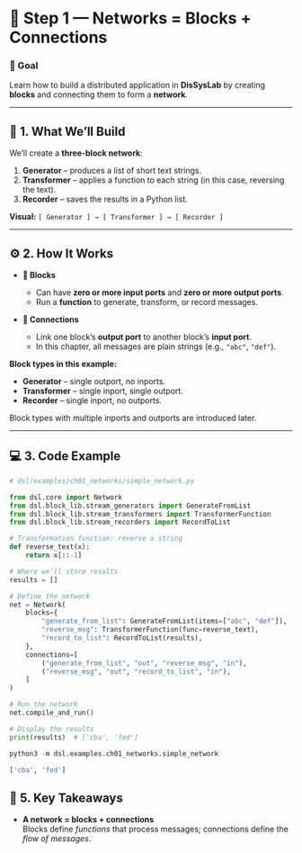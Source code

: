# 🧩 Step 1 — Networks = Blocks + Connections

### 🎯 Goal
Learn how to build a distributed application in **DisSysLab** by creating **blocks** and connecting them to form a **network**.

---

## 📍 1. What We’ll Build

We’ll create a **three-block network**:

1. **Generator** – produces a list of short text strings.  
2. **Transformer** – applies a function to each string (in this case, reversing the text).  
3. **Recorder** – saves the results in a Python list.

**Visual:** `[ Generator ] → [ Transformer ] → [ Recorder ]`

---

## ⚙️ 2. How It Works

- **🔲 Blocks**  
  - Can have **zero or more input ports** and **zero or more output ports**.  
  - Run a **function** to generate, transform, or record messages.

- **🔗 Connections**  
  - Link one block’s **output port** to another block’s **input port**.  
  - In this chapter, all messages are plain strings (e.g., `"abc"`, `"def"`).

**Block types in this example:**
- **Generator** – single outport, no inports.  
- **Transformer** – single inport, single outport.  
- **Recorder** – single inport, no outports.

Block types with multiple inports and outports are introduced later.

---

## 💻 3. Code Example

```python
# dsl/examples/ch01_networks/simple_network.py

from dsl.core import Network
from dsl.block_lib.stream_generators import GenerateFromList
from dsl.block_lib.stream_transformers import TransformerFunction
from dsl.block_lib.stream_recorders import RecordToList

# Transformation function: reverse a string
def reverse_text(x):
    return x[::-1]

# Where we’ll store results
results = []

# Define the network
net = Network(
    blocks={
        "generate_from_list": GenerateFromList(items=["abc", "def"]),
        "reverse_msg": TransformerFunction(func=reverse_text),
        "record_to_list": RecordToList(results),
    },
    connections=[
        ("generate_from_list", "out", "reverse_msg", "in"),
        ("reverse_msg", "out", "record_to_list", "in"),
    ]
)

# Run the network
net.compile_and_run()

# Display the results
print(results)  # ['cba', 'fed']

python3 -m dsl.examples.ch01_networks.simple_network

['cba', 'fed']
```

## 🧠 5. Key Takeaways

- **A network = blocks + connections**  
  Blocks define *functions* that process messages; connections define the *flow of messages*.